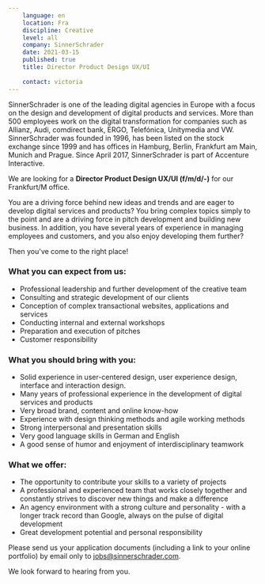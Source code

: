 ```yaml
---
    language: en
    location: Fra
    discipline: Creative
    level: all
    company: SinnerSchrader
    date: 2021-03-15
    published: true
    title: Director Product Design UX/UI 
     
    contact: victoria
---
```


SinnerSchrader is one of the leading digital agencies in Europe with a focus on the design and development of digital products and services. More than 500 employees work on the digital transformation for companies such as Allianz, Audi, comdirect bank, ERGO, Telefónica, Unitymedia and VW. SinnerSchrader was founded in 1996, has been listed on the stock exchange since 1999 and has offices in Hamburg, Berlin, Frankfurt am Main, Munich and Prague. Since April 2017, SinnerSchrader is part of Accenture Interactive.

We are looking for a **Director Product Design UX/UI (f/m/d/-)** for our Frankfurt/M office.
 
You are a driving force behind new ideas and trends and are eager to develop digital services and products? You bring complex topics simply to the point and are a driving force in pitch development and building new business. In addition, you have several years of experience in managing employees and customers, and you also enjoy developing them further? 
 
Then you've come to the right place!
 
### What you can expect from us:
 
- Professional leadership and further development of the creative team
- Consulting and strategic development of our clients
- Conception of complex transactional websites, applications and services
- Conducting internal and external workshops
- Preparation and execution of pitches
- Customer responsibility
 
### What you should bring with you:
 
- Solid experience in user-centered design, user experience design, interface and interaction design.
- Many years of professional experience in the development of digital services and products
- Very broad brand, content and online know-how
- Experience with design thinking methods and agile working methods
- Strong interpersonal and presentation skills
- Very good language skills in German and English
- A good sense of humor and enjoyment of interdisciplinary teamwork
 
### What we offer:
 
- The opportunity to contribute your skills to a variety of projects
- A professional and experienced team that works closely together and constantly strives to discover new things and make a difference
- An agency environment with a strong culture and personality - with a longer track record than Google, always on the pulse of digital development
- Great development potential and personal responsibility

Please send us your application documents (including a link to your online portfolio) by email only to <jobs@sinnerschrader.com>. 
 
We look forward to hearing from you.
